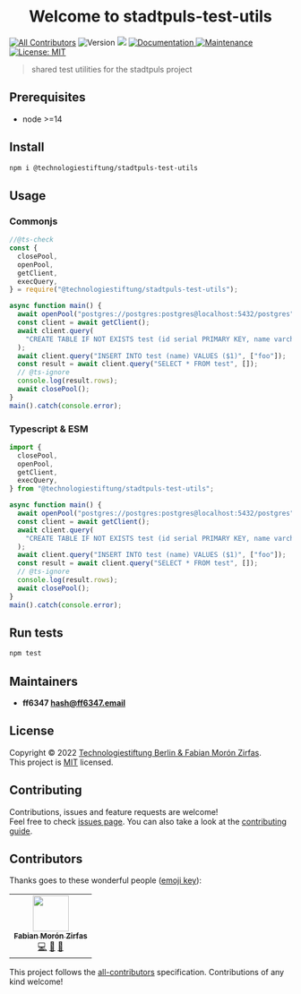 <h1 align="center">Welcome to stadtpuls-test-utils</h1>

<!-- ALL-CONTRIBUTORS-BADGE:START - Do not remove or modify this section -->

[![All Contributors](https://img.shields.io/badge/all_contributors-1-green.svg)](#contributors-)<!-- ALL-CONTRIBUTORS-BADGE:END --> ![Version](https://img.shields.io/badge/version-1.0.0-blue.svg?cacheSeconds=2592000) ![](https://img.shields.io/badge/node-%3E%3D14-blue.svg) [ ![Documentation](https://img.shields.io/badge/documentation-yes-brightgreen.svg) ](https://github.com/technologiestiftung/stadtpuls-test-utils#readme) [ ![Maintenance](https://img.shields.io/badge/Maintained%3F-yes-green.svg) ](https://github.com/technologiestiftung/stadtpuls-test-utils/graphs/commit-activity) [![License: MIT](https://img.shields.io/github/license/technologiestiftung/stadtpuls-test-utils)](https://github.com/technologiestiftung/stadtpuls-test-utils/blob/main/LICENSE)

> shared test utilities for the stadtpuls project

## Prerequisites

- node >=14

## Install

```sh
npm i @technologiestiftung/stadtpuls-test-utils
```

## Usage

### Commonjs

```js
//@ts-check
const {
  closePool,
  openPool,
  getClient,
  execQuery,
} = require("@technologiestiftung/stadtpuls-test-utils");

async function main() {
  await openPool("postgres://postgres:postgres@localhost:5432/postgres");
  const client = await getClient();
  await client.query(
    "CREATE TABLE IF NOT EXISTS test (id serial PRIMARY KEY, name varchar(255))"
  );
  await client.query("INSERT INTO test (name) VALUES ($1)", ["foo"]);
  const result = await client.query("SELECT * FROM test", []);
  // @ts-ignore
  console.log(result.rows);
  await closePool();
}
main().catch(console.error);
```

### Typescript & ESM

```ts
import {
  closePool,
  openPool,
  getClient,
  execQuery,
} from "@technologiestiftung/stadtpuls-test-utils";

async function main() {
  await openPool("postgres://postgres:postgres@localhost:5432/postgres");
  const client = await getClient();
  await client.query(
    "CREATE TABLE IF NOT EXISTS test (id serial PRIMARY KEY, name varchar(255))"
  );
  await client.query("INSERT INTO test (name) VALUES ($1)", ["foo"]);
  const result = await client.query("SELECT * FROM test", []);
  // @ts-ignore
  console.log(result.rows);
  await closePool();
}
main().catch(console.error);
```

## Run tests

```sh
npm test
```

## Maintainers

- **ff6347 <hash@ff6347.email>**

## License

Copyright © 2022 [Technologiestiftung Berlin & Fabian Morón Zirfas](https://github.com/technologiestiftung).<br />
This project is [MIT](https://github.com/technologiestiftung/stadtpuls-test-utils/blob/main/LICENSE) licensed.

## Contributing

Contributions, issues and feature requests are welcome!<br />Feel free to check [issues page](https://github.com/technologiestiftung/stadtpuls-test-utils/issues). You can also take a look at the [contributing guide](https://github.com/technologiestiftung/stadtpuls/blob/main/CONTRIBUTING.md).

## Contributors

Thanks goes to these wonderful people ([emoji key](https://allcontributors.org/docs/en/emoji-key)):

<!-- ALL-CONTRIBUTORS-LIST:START - Do not remove or modify this section -->
<!-- prettier-ignore-start -->
<!-- markdownlint-disable -->
<table>
  <tr>
    <td align="center"><a href="https://fabianmoronzirfas.me/"><img src="https://avatars.githubusercontent.com/u/315106?v=4?s=64" width="64px;" alt=""/><br /><sub><b>Fabian Morón Zirfas</b></sub></a><br /><a href="https://github.com/technologiestiftung/stadtpuls-test-utils/commits?author=ff6347" title="Code">💻</a> <a href="https://github.com/technologiestiftung/stadtpuls-test-utils/commits?author=ff6347" title="Documentation">📖</a> <a href="#design-ff6347" title="Design">🎨</a></td>
  </tr>
</table>

<!-- markdownlint-restore -->
<!-- prettier-ignore-end -->

<!-- ALL-CONTRIBUTORS-LIST:END -->

This project follows the [all-contributors](https://github.com/all-contributors/all-contributors) specification. Contributions of any kind welcome!
